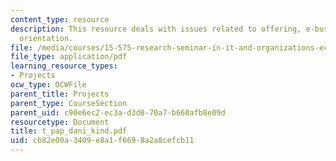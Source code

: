 ```yaml
---
content_type: resource
description: This resource deals with issues related to offering, e-business and market
  orientation.
file: /media/courses/15-575-research-seminar-in-it-and-organizations-economic-perspectives-spring-2004/cb82e00a3409e8a1f6698a2a8cefcb11_t_pap_dani_kind.pdf
file_type: application/pdf
learning_resource_types:
- Projects
ocw_type: OCWFile
parent_title: Projects
parent_type: CourseSection
parent_uid: c90e6ec2-ec3a-d3d8-70a7-b660afb8e09d
resourcetype: Document
title: t_pap_dani_kind.pdf
uid: cb82e00a-3409-e8a1-f669-8a2a8cefcb11
---
```

